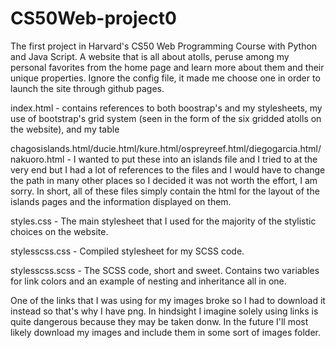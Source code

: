 # CS50Web-project0
 The first project in Harvard's CS50 Web Programming Course with Python and Java Script. A website that is all about atolls, peruse among my personal favorites from the home page and learn more about them and their unique properties. Ignore the config file, it made me choose one in order to launch the site through github pages.

 index.html - contains references to both boostrap's and my stylesheets, my use of bootstrap's grid system (seen in the form of the six gridded atolls on the website), and my table

 chagosislands.html/ducie.html/kure.html/ospreyreef.html/diegogarcia.html/nakuoro.html - I wanted to put these into an islands file and I tried to at the very end but I had a lot of references to the files and I would have to change the path in many other places so I decided it was not worth the effort, I am sorry. In short, all of these files simply contain the html for the layout of the islands pages and the information displayed on them.

 styles.css - The main stylesheet that I used for the majority of the stylistic choices on the website.

 stylesscss.css - Compiled stylesheet for my SCSS code.

 stylesscss.scss - The SCSS code, short and sweet. Contains two variables for link colors and an example of nesting and inheritance all in one.

 One of the links that I was using for my images broke so I had to download it instead so that's why I have png. In hindsight I imagine solely using links is quite dangerous because they may be taken donw. In the future I'll most likely download my images and include them in some sort of images folder.
